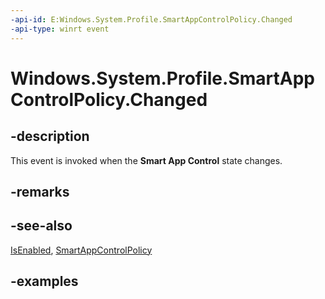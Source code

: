```yaml
---
-api-id: E:Windows.System.Profile.SmartAppControlPolicy.Changed
-api-type: winrt event
---
```


# Windows.System.Profile.SmartAppControlPolicy.Changed

<!--
public static event System.EventHandler<object> Changed;
-->

## -description

This event is invoked when the **Smart App Control** state changes.

## -remarks

## -see-also

[IsEnabled](smartappcontrolpolicy_isenabled.md), [SmartAppControlPolicy](smartappcontrolpolicy.md)

## -examples
